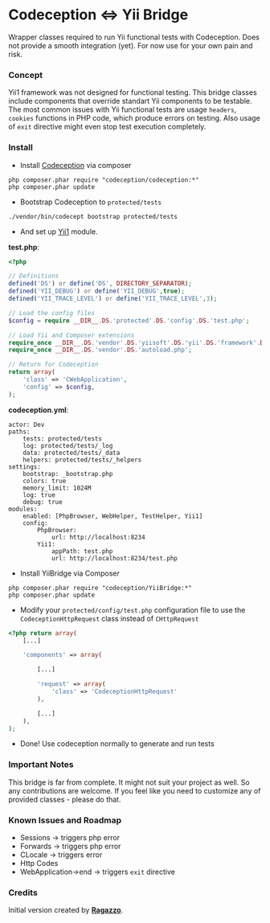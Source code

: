 Codeception <=> Yii Bridge
=========

Wrapper classes required to run Yii functional tests with Codeception.
Does not provide a smooth integration (yet). For now use for your own pain and risk.

### Concept

Yii1 framework was not designed for functional testing. This bridge classes include components that override standart Yii components to be testable. The most common issues with Yii functional tests are usage `headers`, `cookies` functions in PHP code, which produce errors on testing. Also usage of `exit` directive might even stop test execution completely.

### Install

* Install [Codeception](http://codeception.com/install) via composer
```
php composer.phar require "codeception/codeception:*"
php composer.phar update
```

* Bootstrap Codeception to ```protected/tests```

```
./vendor/bin/codecept bootstrap protected/tests
```

* And set up [Yii1](http://codeception.com/docs/modules/Yii1) module.

__test.php__:
```php
<?php

// Definitions
defined('DS') or define('DS', DIRECTORY_SEPARATOR);
defined('YII_DEBUG') or define('YII_DEBUG',true);
defined('YII_TRACE_LEVEL') or define('YII_TRACE_LEVEL',3);

// Load the config files
$config = require __DIR__.DS.'protected'.DS.'config'.DS.'test.php';

// Load Yii and Composer extensions
require_once __DIR__.DS.'vendor'.DS.'yiisoft'.DS.'yii'.DS.'framework'.DS.'yii.php';
require_once __DIR__.DS.'vendor'.DS.'autoload.php';

// Return for Codeception
return array(
    'class' => 'CWebApplication',
    'config' => $config,
);

```

__codeception.yml__:
```
actor: Dev
paths:
    tests: protected/tests
    log: protected/tests/_log
    data: protected/tests/_data
    helpers: protected/tests/_helpers
settings:
    bootstrap: _bootstrap.php
    colors: true
    memory_limit: 1024M
    log: true
    debug: true
modules:
    enabled: [PhpBrowser, WebHelper, TestHelper, Yii1]
    config:
        PhpBrowser:
            url: http://localhost:8234
        Yii1:
            appPath: test.php
            url: http://localhost:8234/test.php

```

* Install YiiBridge via Composer
```
php composer.phar require "codeception/YiiBridge:*"
php composer.phar update
```

* Modify your ```protected/config/test.php``` configuration file to use the ```CodeceptionHttpRequest``` class instead of ```CHttpRequest```

```php
<?php return array(
    [...]

    'components' => array(

        [...]

        'request' => array(
            'class' => 'CodeceptionHttpRequest'
        ),

        [...]
    ),
);
```

* Done! Use codeception normally to generate and run tests

### Important Notes

This bridge is far from complete. It might not suit your project as well. So any contributions are welcome. If you feel like you need to customize any of provided classes - please do that.

### Known Issues and Roadmap

* Sessions -> triggers php error
* Forwards -> triggers php error
* CLocale -> triggers error
* Http Codes
* WebApplication->end -> triggers `exit` directive

### Credits

Initial version created by [**Ragazzo**](https://github.com/Ragazzo).
